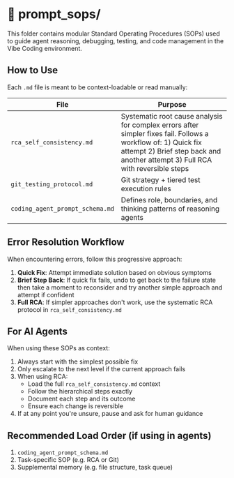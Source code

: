 # 📁 prompt_sops/

This folder contains modular Standard Operating Procedures (SOPs) used to guide agent reasoning, debugging, testing, and code management in the Vibe Coding environment.

## How to Use

Each `.md` file is meant to be context-loadable or read manually:

| File | Purpose |
|------|---------|
| `rca_self_consistency.md` | Systematic root cause analysis for complex errors after simpler fixes fail. Follows a workflow of: 1) Quick fix attempt 2) Brief step back and another attempt 3) Full RCA with reversible steps |
| `git_testing_protocol.md` | Git strategy + tiered test execution rules |
| `coding_agent_prompt_schema.md` | Defines role, boundaries, and thinking patterns of reasoning agents |

## Error Resolution Workflow

When encountering errors, follow this progressive approach:

1. **Quick Fix**: Attempt immediate solution based on obvious symptoms
2. **Brief Step Back**: If quick fix fails, undo to get back to the failure state then take a moment to reconsider and try another simple approach and attempt if confident
3. **Full RCA**: If simpler approaches don't work, use the systematic RCA protocol in `rca_self_consistency.md`

## For AI Agents

When using these SOPs as context:
1. Always start with the simplest possible fix
2. Only escalate to the next level if the current approach fails
3. When using RCA:
   - Load the full `rca_self_consistency.md` context
   - Follow the hierarchical steps exactly
   - Document each step and its outcome
   - Ensure each change is reversible
4. If at any point you're unsure, pause and ask for human guidance

## Recommended Load Order (if using in agents)

1. `coding_agent_prompt_schema.md`
2. Task-specific SOP (e.g. RCA or Git)
3. Supplemental memory (e.g. file structure, task queue)